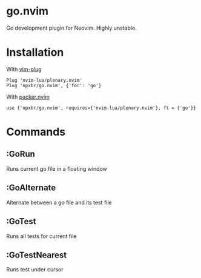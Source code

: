 # go.nvim

Go development plugin for Neovim. Highly unstable.

# Installation

With [vim-plug](https://github.com/junegunn/vim-plug)

```
Plug 'nvim-lua/plenary.nvim'
Plug 'npxbr/go.nvim', {'for': 'go'}
```

With [packer.nvim](https://github.com/wbthomason/packer.nvim)

```
use {'npxbr/go.nvim', requires={'nvim-lua/plenary.nvim'}, ft = {'go'}}
```

# Commands

## :GoRun

Runs current go file in a floating window

## :GoAlternate

Alternate between a go file and its test file

## :GoTest

Runs all tests for current file

## :GoTestNearest

Runs test under cursor
